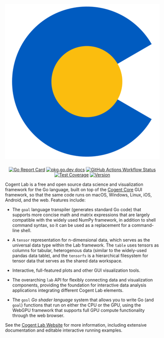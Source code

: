 <h1 align="center">
    <a href="https://cogentcore.org/lab">
        <img alt="Cogent Core Logo" src="icon.svg"><br>
    </a>
</h1>

<p align="center">
    <a href="https://goreportcard.com/report/cogentcore.org/lab"><img src="https://goreportcard.com/badge/cogentcore.org/lab" alt="Go Report Card"></a>
    <a href="https://pkg.go.dev/cogentcore.org/lab"><img src="https://img.shields.io/badge/dev-reference-007d9c?logo=go&logoColor=white&style=flat" alt="pkg.go.dev docs"></a>
    <a href="https://github.com/cogentcore/lab/actions"><img alt="GitHub Actions Workflow Status" src="https://img.shields.io/github/actions/workflow/status/cogentcore/lab/go.yml"></a>
    <a href="https://raw.githack.com/wiki/cogentcore/lab/coverage.html"><img alt="Test Coverage" src="https://github.com/cogentcore/lab/wiki/coverage.svg"></a>
    <a href="https://github.com/cogentcore/lab/tags"><img alt="Version" src="https://img.shields.io/github/v/tag/cogentcore/lab?label=version"></a>
</p>

Cogent Lab is a free and open source data science and visualization framework for the Go language, built on top of the [Cogent Core](https://cogentcore.org/core) GUI framework, so that the same code runs on macOS, Windows, Linux, iOS, Android, and the web. Features include:

* The `goal` language transpiler (generates standard Go code) that supports more concise math and matrix expressions that are largely compatible with the widely used NumPy framework, in addition to shell command syntax, so it can be used as a replacement for a command-line shell. 

* A `tensor` representation for n-dimensional data, which serves as the universal data type within the Lab framework. The `table` uses tensors as columns for tabular, heterogenous data (similar to the widely-used pandas data table), and the `tensorfs` is a hierarchical filesystem for tensor data that serves as the shared data workspace.

* Interactive, full-featured plots and other GUI visualization tools.

* The overarching `lab` API for flexibly connecting data and visualization components, providing the foundation for interactive data analysis applications integrating different Cogent Lab elements.

* The `gosl` _Go shader language_ system that allows you to write Go (and `goal`) functions that run on either the CPU or the GPU, using the WebGPU framework that supports full GPU compute functionality through the web browser.

See the [Cogent Lab Website](https://cogentcore.org/lab) for more information, including extensive documentation and editable interactive running examples. 

